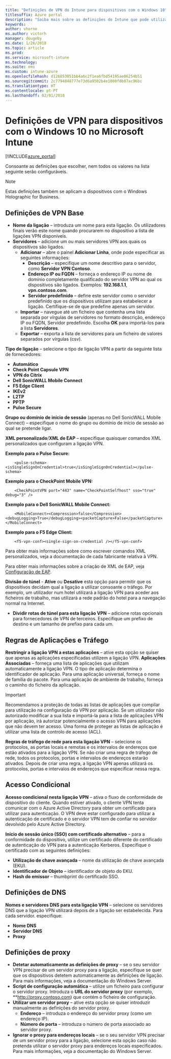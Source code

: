 ```yaml
---
title: "Definições de VPN do Intune para dispositivos com o Windows 10"
titlesuffix: Azure portal
description: "Saiba mais sobre as definições do Intune que pode utilizar para configurar ligações VPN em dispositivos Windows 10."
keywords: 
author: vhorne
ms.author: victorh
manager: dougeby
ms.date: 1/26/2018
ms.topic: article
ms.prod: 
ms.service: microsoft-intune
ms.technology: 
ms.suite: ems
ms.custom: intune-azure
ms.openlocfilehash: d126853051bb4a6c2f1ea6fbd54195ae06254b51
ms.sourcegitcommit: 2c7794848777e73d6a9502b4e1000f0b07ac96bc
ms.translationtype: HT
ms.contentlocale: pt-PT
ms.lasthandoff: 02/01/2018
---
```

# <a name="vpn-settings-for-windows-10-devices-in-microsoft-intune"></a>Definições de VPN para dispositivos com o Windows 10 no Microsoft Intune

[!INCLUDE[azure_portal](./includes/azure_portal.md)]

Consoante as definições que escolher, nem todos os valores na lista seguinte serão configuráveis.

> [!NOTE]
> Estas definições também se aplicam a dispositivos com o Windows Holographic for Business.


## <a name="base-vpn-settings"></a>Definições de VPN Base


- **Nome da ligação** – introduza um nome para esta ligação. Os utilizadores finais verão este nome quando procurarem no dispositivo a lista de ligações VPN disponíveis.
- **Servidores** – adicione um ou mais servidores VPN aos quais os dispositivos são ligados.
    - **Adicionar** – abre o painel **Adicionar Linha**, onde pode especificar as seguintes informações:
        - **Descrição** – especifique um nome descritivo para o servidor, como **Servidor VPN Contoso**.
        - **Endereço IP ou FQDN** – forneça o endereço IP ou nome de domínio completamente qualificado do servidor VPN ao qual os dispositivos são ligados. Exemplos: **192.168.1.1**, **vpn.contoso.com**.
        - **Servidor predefinido** – define este servidor como o servidor predefinido que os dispositivos utilizam para estabelecer a ligação. Certifique-se de que predefine apenas um servidor.
    - **Importar** – navegue até um ficheiro que contenha uma lista separada por vírgulas de servidores no formato descrição, endereço IP ou FQDN, Servidor predefinido. Escolha **OK** para importá-los para a lista **Servidores**.
    - **Exportar** – exporta a lista de servidores para um ficheiro de valores separados por vírgulas (csv).

**Tipo de ligação** – selecione o tipo de ligação VPN a partir da seguinte lista de fornecedores:
- **Automático**
- **Check Point Capsule VPN**
- **VPN do Citrix**
- **Dell SonicWALL Mobile Connect**
- **F5 Edge Client**
- **IKEv2**
- **L2TP**
- **PPTP**
- **Pulse Secure**


**Grupo ou domínio de início de sessão** (apenas no Dell SonicWALL Mobile Connect) – especifique o nome do grupo ou domínio de início de sessão ao qual se pretende ligar.

**XML personalizado**/**XML de EAP** – especifique quaisquer comandos XML personalizados que configuram a ligação VPN.

**Exemplo para o Pulse Secure:**

```
    <pulse-schema><isSingleSignOnCredential>true</isSingleSignOnCredential></pulse-schema>
```

**Exemplo para o CheckPoint Mobile VPN:**

```
    <CheckPointVPN port="443" name="CheckPointSelfhost" sso="true" debug="3" />
```

**Exemplo para o Dell SonicWALL Mobile Connect:**

```
    <MobileConnect><Compression>false</Compression><debugLogging>True</debugLogging><packetCapture>False</packetCapture></MobileConnect>
```

**Exemplo para o F5 Edge Client:**

```
    <f5-vpn-conf><single-sign-on-credential /></f5-vpn-conf>
```

Para obter mais informações sobre como escrever comandos XML personalizados, veja a documentação de cada fabricante relativa à VPN.

Para obter mais informações sobre a criação de XML de EAP, veja [Configuração de EAP](https://docs.microsoft.com/windows/client-management/mdm/eap-configuration).

**Divisão de túnel** - **Ative** ou **Desative** esta opção para permitir que os dispositivos decidam qual a ligação a utilizar consoante o tráfego. Por exemplo, um utilizador num hotel utilizará a ligação VPN para aceder aos ficheiros de trabalho, mas utilizará a rede padrão do hotel para a navegação normal na Internet.
- **Dividir rotas de túnel para esta ligação VPN** – adicione rotas opcionais para fornecedores de VPN de terceiros. Especifique um prefixo de destino e um tamanho de prefixo para cada um.

## <a name="apps-and-traffic-rules"></a>Regras de Aplicações e Tráfego

**Restringir a ligação VPN a estas aplicações** – ative esta opção se quiser que apenas as aplicações especificadas utilizem a ligação VPN.
**Aplicações Associadas** – forneça uma lista de aplicações que utilizam automaticamente a ligação VPN. O tipo de aplicação determina o identificador de aplicação. Para uma aplicação universal, forneça o nome de família do pacote. Para uma aplicação de ambiente de trabalho, forneça o caminho do ficheiro da aplicação.

>[!IMPORTANT]
>Recomendamos a proteção de todas as listas de aplicações que compilar para utilização na configuração da VPN por aplicação. Se um utilizador não autorizado modificar a sua lista e importá-la para a lista de aplicações VPN por aplicação, irá autorizar potencialmente o acesso VPN para aplicações que não devem ter acesso. Uma forma de proteger as listas de aplicação é utilizar uma lista de controlo de acesso (ACL).

**Regras de tráfego de rede para esta ligação VPN** – selecione os protocolos, as portas locais e remotas e os intervalos de endereços que estão ativados para a ligação VPN. Se não criar uma regra de tráfego de rede, todos os protocolos, portas e intervalos de endereços estarão ativados. Depois de criar uma regra, a ligação VPN apenas utilizará os protocolos, portas e intervalos de endereços que especificar nessa regra.


## <a name="conditional-access"></a>Acesso Condicional

**Acesso condicional nesta ligação VPN** – ativa o fluxo de conformidade de dispositivo do cliente. Quando estiver ativado, o cliente VPN tenta comunicar com o Azure Active Directory para obter um certificado para utilizar para autenticação. O VPN deve estar configurado para utilizar a autenticação de certificado e o servidor VPN tem de confiar no servidor devolvido pelo Azure Active Directory.

**Início de sessão único (SSO) com certificado alternativo** – para a conformidade do dispositivo, utilize um certificado diferente do certificado de autenticação do VPN para a autenticação Kerberos. Especifique o certificado com as seguintes definições: 

- **Utilização de chave avançada** – nome da utilização de chave avançada (EKU).
- **Identificador de Objeto** – identificador de objeto do EKU.
- **Hash do emissor** – thumbprint do certificado SSO.

## <a name="dns-settings"></a>Definições de DNS

**Nomes e servidores DNS para esta ligação VPN** – selecione os servidores DNS que a ligação VPN utilizará depois de a ligação ser estabelecida.
Para cada servidor. especifique:
- **Nome DNS**
- **Servidor DNS**
- **Proxy**

## <a name="proxy-settings"></a>Definições de proxy

- **Detetar automaticamente as definições de proxy** – se o seu servidor VPN precisar de um servidor proxy para a ligação, especifique se quer que os dispositivos detetem automaticamente as definições de ligação. Para mais informações, veja a documentação do Windows Server.
- **Script de configuração automática** – utilize um ficheiro para configurar o servidor proxy. Introduza o **URL do servidor proxy** (por exemplo, **http://proxy.contoso.com) que contém o ficheiro de configuração.
- **Utilizar um servidor proxy** – ative esta opção se quiser introduzir manualmente as definições do servidor proxy.
    - **Endereço** – introduza o endereço do servidor proxy (como um endereço IP).
    - **Número de porta** – introduza o número de porta associado ao servidor proxy.
- **Ignorar o proxy para endereços locais** – se o seu servidor VPN precisar de um servidor proxy para a ligação, selecione esta opção caso não pretenda utilizar o servidor proxy para endereços locais especificados. Para mais informações, veja a documentação do Windows Server.
